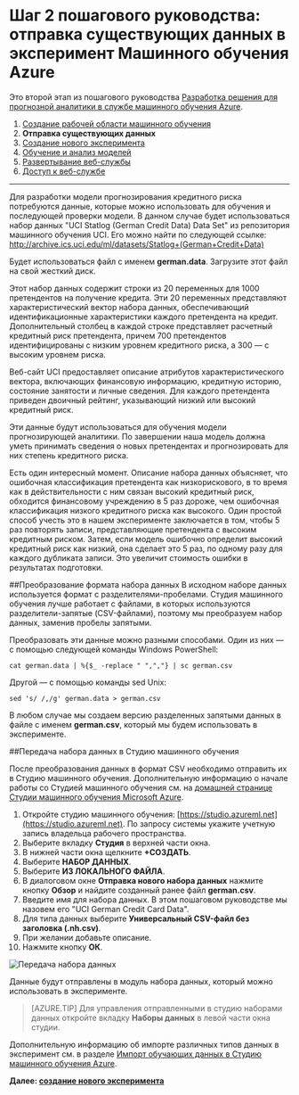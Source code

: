 <properties
	pageTitle="Шаг 2: передача данных в эксперимент машинного обучения | Microsoft Azure"
	description="Второй этап разработки прогнозного решения: передача сохраненных общедоступных данных в Студию машинного обучения Azure."
	services="machine-learning"
	documentationCenter=""
	authors="garyericson"
	manager="jhubbard"
	editor="cgronlun"/>

<tags
	ms.service="machine-learning"
	ms.workload="tbd"
	ms.tgt_pltfrm="na"
	ms.devlang="na"
	ms.topic="article"
	ms.date="09/16/2016" 
	ms.author="garye"/>


# Шаг 2 пошагового руководства: отправка существующих данных в эксперимент Машинного обучения Azure

Это второй этап из пошагового руководства [Разработка решения для прогнозной аналитики в службе машинного обучения Azure](machine-learning-walkthrough-develop-predictive-solution.md).


1.	[Создание рабочей области машинного обучения](machine-learning-walkthrough-1-create-ml-workspace.md)
2.	**Отправка существующих данных**
3.	[Создание нового эксперимента](machine-learning-walkthrough-3-create-new-experiment.md)
4.	[Обучение и анализ моделей](machine-learning-walkthrough-4-train-and-evaluate-models.md)
5.	[Развертывание веб-службы](machine-learning-walkthrough-5-publish-web-service.md)
6.	[Доступ к веб-службе](machine-learning-walkthrough-6-access-web-service.md)

----------

Для разработки модели прогнозирования кредитного риска потребуются данные, которые можно использовать для обучения и последующей проверки модели. В данном случае будет использоваться набор данных "UCI Statlog (German Credit Data) Data Set" из репозитория машинного обучения UCI. Его можно найти по следующей ссылке: <a href="http://archive.ics.uci.edu/ml/datasets/Statlog+(German+Credit+Data)">http://archive.ics.uci.edu/ml/datasets/Statlog+(German+Credit+Data)</a>

Будет использоваться файл с именем **german.data**. Загрузите этот файл на свой жесткий диск.

Этот набор данных содержит строки из 20 переменных для 1000 претендентов на получение кредита. Эти 20 переменных представляют характеристический вектор набора данных, обеспечивающий идентификационные характеристики каждого претендента на кредит. Дополнительный столбец в каждой строке представляет расчетный кредитный риск претендента, причем 700 претендентов идентифицированы с низким уровнем кредитного риска, а 300 — с высоким уровнем риска.

Веб-сайт UCI предоставляет описание атрибутов характеристического вектора, включающих финансовую информацию, кредитную историю, состояние занятости и личные сведения. Для каждого претендента приведен двоичный рейтинг, указывающий низкий или высокий кредитный риск.

Эти данные будут использоваться для обучения модели прогнозирующей аналитики. По завершении наша модель должна уметь принимать сведения о новых претендентах и прогнозировать для них степень кредитного риска.

Есть один интересный момент. Описание набора данных объясняет, что ошибочная классификация претендента как низкорискового, в то время как в действительности с ним связан высокий кредитный риск, обходится финансовому учреждению в 5 раз дороже, чем ошибочная классификация низкого кредитного риска как высокого. Один простой способ учесть это в нашем эксперименте заключается в том, чтобы 5 раз повторять записи, представляющие претендента с высоким кредитным риском. Затем, если модель ошибочно определит высокий кредитный риск как низкий, она сделает это 5 раз, по одному разу для каждого дубликата записи. Это увеличит стоимость ошибки в результатах подготовки.

##Преобразование формата набора данных
В исходном наборе данных используется формат с разделителями-пробелами. Студия машинного обучения лучше работает с файлами, в которых используются разделители-запятые (CSV-файлами), поэтому мы преобразуем набор данных, заменив пробелы запятыми.

Преобразовать эти данные можно разными способами. Один из них — с помощью следующей команды Windows PowerShell:

	cat german.data | %{$_ -replace " ",","} | sc german.csv  

Другой — с помощью команды sed Unix:

	sed 's/ /,/g' german.data > german.csv  

В любом случае мы создаем версию разделенных запятыми данных в файле с именем **german.csv**, который мы будем использовать в эксперименте.

##Передача набора данных в Студию машинного обучения

После преобразования данных в формат CSV необходимо отправить их в Студию машинного обучения. Дополнительную информацию о начале работы со Студией машинного обучения см. на [домашней странице Студии машинного обучения Microsoft Azure](https://studio.azureml.net/).

1.	Откройте студию машинного обучения: [https://studio.azureml.net](https://studio.azureml.net). По запросу системы укажите учетную запись владельца рабочего пространства.
1.  Выберите вкладку **Студия** в верхней части окна.
1.	В нижней части окна щелкните **+СОЗДАТЬ**.
1.	Выберите **НАБОР ДАННЫХ**.
1.	Выберите **ИЗ ЛОКАЛЬНОГО ФАЙЛА**.
1.	В диалоговом окне **Отправка нового набора данных** нажмите кнопку **Обзор** и найдите созданный ранее файл **german.csv**.
1.	Введите имя для набора данных. В этом пошаговом руководстве мы назовем его "UCI German Credit Card Data".
1.	Для типа данных выберите **Универсальный CSV-файл без заголовка (.nh.csv)**.
1.	При желании добавьте описание.
1.	Нажмите кнопку **ОК**.

![Передача набора данных][1]


Данные будут отправлены в модуль набора данных, который можно использовать в эксперименте.

> [AZURE.TIP] Для управления отправленными в студию наборами данных откройте вкладку **Наборы данных** в левой части окна студии.

Дополнительную информацию об импорте различных типов данных в эксперимент см. в разделе [Импорт обучающих данных в Студию машинного обучения Azure](machine-learning-data-science-import-data.md).

**Далее: [создание нового эксперимента](machine-learning-walkthrough-3-create-new-experiment.md)**

[1]: ./media/machine-learning-walkthrough-2-upload-data/upload1.png

<!---HONumber=AcomDC_0921_2016-->